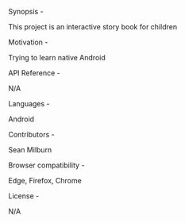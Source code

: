 Synopsis -

This project is an interactive story book for children

Motivation -

Trying to learn native Android

API Reference -

N/A

Languages - 

Android

Contributors -

Sean Milburn

Browser compatibility -

Edge, Firefox, Chrome

License -

N/A
